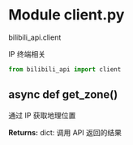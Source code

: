 # Module client.py


bilibili_api.client

IP 终端相关


``` python
from bilibili_api import client
```

## async def get_zone()

通过 IP 获取地理位置



**Returns:** dict: 调用 API 返回的结果




